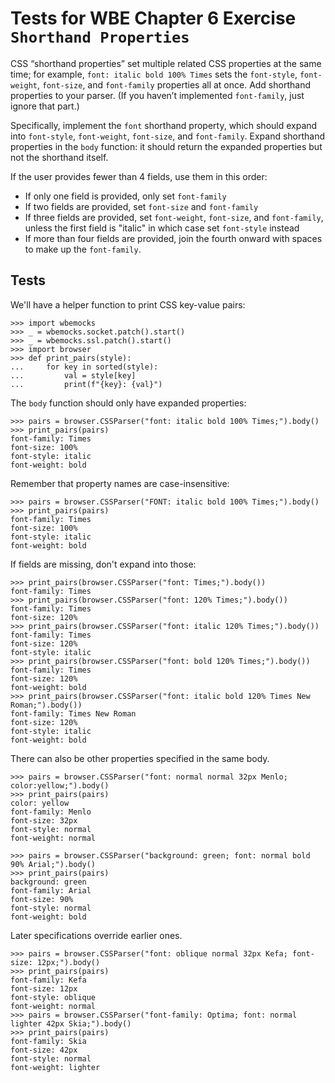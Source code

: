 Tests for WBE Chapter 6 Exercise `Shorthand Properties`
=======================

CSS “shorthand properties” set multiple related CSS properties at the
same time; for example, `font: italic bold 100% Times` sets the
`font-style`, `font-weight`, `font-size`, and `font-family` properties
all at once. Add shorthand properties to your parser. (If you haven’t
implemented `font-family`, just ignore that part.)

Specifically, implement the `font` shorthand property, which should
expand into `font-style`, `font-weight`, `font-size`, and
`font-family`. Expand shorthand properties in the `body` function: it
should return the expanded properties but not the shorthand itself.

If the user provides fewer than 4 fields, use them in this order:

- If only one field is provided, only set `font-family`
- If two fields are provided, set `font-size` and `font-family`
- If three fields are provided, set `font-weight`, `font-size`, and
  `font-family`, unless the first field is "italic" in which case set
  `font-style` instead
- If more than four fields are provided, join the fourth onward with
  spaces to make up the `font-family`.

Tests
-----

We'll have a helper function to print CSS key-value pairs:

    >>> import wbemocks
    >>> _ = wbemocks.socket.patch().start()
    >>> _ = wbemocks.ssl.patch().start()
    >>> import browser
    >>> def print_pairs(style):
    ...     for key in sorted(style):
    ...         val = style[key]
    ...         print(f"{key}: {val}")

The `body` function should only have expanded properties:

    >>> pairs = browser.CSSParser("font: italic bold 100% Times;").body()
    >>> print_pairs(pairs)
    font-family: Times
    font-size: 100%
    font-style: italic
    font-weight: bold

Remember that property names are case-insensitive:

    >>> pairs = browser.CSSParser("FONT: italic bold 100% Times;").body()
    >>> print_pairs(pairs)
    font-family: Times
    font-size: 100%
    font-style: italic
    font-weight: bold
    
If fields are missing, don't expand into those:

    >>> print_pairs(browser.CSSParser("font: Times;").body())
    font-family: Times
    >>> print_pairs(browser.CSSParser("font: 120% Times;").body())
    font-family: Times
    font-size: 120%
    >>> print_pairs(browser.CSSParser("font: italic 120% Times;").body())
    font-family: Times
    font-size: 120%
    font-style: italic
    >>> print_pairs(browser.CSSParser("font: bold 120% Times;").body())
    font-family: Times
    font-size: 120%
    font-weight: bold
    >>> print_pairs(browser.CSSParser("font: italic bold 120% Times New Roman;").body())
    font-family: Times New Roman
    font-size: 120%
    font-style: italic
    font-weight: bold

There can also be other properties specified in the same body.

    >>> pairs = browser.CSSParser("font: normal normal 32px Menlo; color:yellow;").body()
    >>> print_pairs(pairs)
    color: yellow
    font-family: Menlo
    font-size: 32px
    font-style: normal
    font-weight: normal

    >>> pairs = browser.CSSParser("background: green; font: normal bold 90% Arial;").body()
    >>> print_pairs(pairs)
    background: green
    font-family: Arial
    font-size: 90%
    font-style: normal
    font-weight: bold

Later specifications override earlier ones.

    >>> pairs = browser.CSSParser("font: oblique normal 32px Kefa; font-size: 12px;").body()
    >>> print_pairs(pairs)
    font-family: Kefa
    font-size: 12px
    font-style: oblique
    font-weight: normal
    >>> pairs = browser.CSSParser("font-family: Optima; font: normal lighter 42px Skia;").body()
    >>> print_pairs(pairs)
    font-family: Skia
    font-size: 42px
    font-style: normal
    font-weight: lighter

